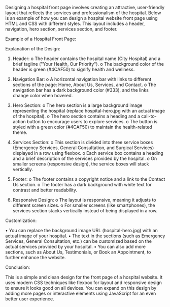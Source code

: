 Designing a hospital front page involves creating an attractive, user-friendly layout that reflects the services and professionalism of the hospital. Below is an example of how you can design a hospital website front page using HTML and CSS with different styles. This layout includes a header, navigation, hero section, services section, and footer.

Example of a Hospital Front Page:

Explanation of the Design:

1. Header:
o The header contains the hospital name (City Hospital) and a brief tagline ("Your Health, Our Priority").
o The background color of the header is green (#4CAF50) to signify health and wellness.

2. Navigation Bar:
o A horizontal navigation bar with links to different sections of the page: Home, About Us, Services, and Contact.
o The navigation bar has a dark background color (#333), and the links change color when hovered.

3. Hero Section:
o The hero section is a large background image representing the hospital (replace hospital-hero.jpg with an actual image of the hospital).
o The hero section contains a heading and a call-to-action button to encourage users to explore services.
o The button is styled with a green color (#4CAF50) to maintain the health-related theme.

4. Services Section:
o This section is divided into three service boxes (Emergency Services, General Consultation, and Surgical Services) displayed in a row using flexbox.
o Each service box contains a heading and a brief description of the services provided by the hospital.
o On smaller screens (responsive design), the service boxes will stack vertically.

5. Footer:
o The footer contains a copyright notice and a link to the Contact Us section.
o The footer has a dark background with white text for contrast and better readability.

6. Responsive Design:
o The layout is responsive, meaning it adjusts to different screen sizes.
o For smaller screens (like smartphones), the services section stacks vertically instead of being displayed in a row.

Customization:

• You can replace the background image URL (hospital-hero.jpg) with an actual image of your hospital.
• The text in the sections (such as Emergency Services, General Consultation, etc.) can be customized based on the actual services provided by your hospital.
• You can also add more sections, such as About Us, Testimonials, or Book an Appointment, to further enhance the website.

Conclusion:

This is a simple and clean design for the front page of a hospital website. It uses modern CSS techniques like flexbox for layout and responsive design to ensure it looks good on all devices.
You can expand on this design by adding more pages or interactive elements using JavaScript for an even better user experience.